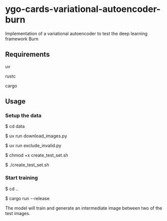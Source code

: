 # ygo-cards-variational-autoencoder-burn
Implementation of a variational autoencoder to test the deep learning framework Burn

## Requirements

uv

rustc

cargo

## Usage

### Setup the data

$ cd data

$ uv run download_images.py 

$ uv run exclude_invalid.py 

$ chmod +x create_test_set.sh

$ ./create_test_set.sh

### Start training

$ cd ..

$ cargo run --release

The model will train and generate an intermediate image between two of the test images.

